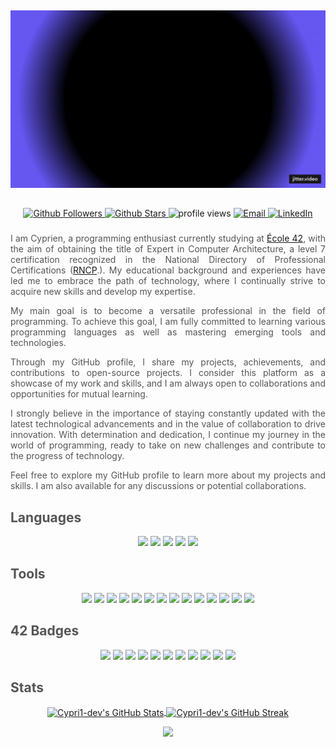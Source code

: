 ##
![GIF](https://github.com/cypri1-dev/cypri1-dev/blob/main/src/8a11d332-1e30-4fb9-b889-a3247254b09c.gif)
##
###
<p align="center">
  <!-- Badges GitHub Followers et Stars -->
  <a href="https://github.com/cypri1-dev?tab=followers">
    <img src="https://img.shields.io/github/followers/cypri1-dev?style=flat" alt="Github Followers"/>
  </a>
  <a href="https://github.com/cypri1-dev?tab=repositories">
    <img src="https://img.shields.io/github/stars/cypri1-dev?style=flat" alt="Github Stars"/>
  </a>
  <!-- Badge Visites avec style cohérent -->
  <img src="https://komarev.com/ghpvc/?username=cypri1-dev&color=blue&style=flat" alt="profile views" />

  <a href="mailto:ferreiracyprien@gmail.com">
    <img src="https://img.shields.io/static/v1?label=&message=ferreiracyprien%40gmail.com&color=blue&logo=gmail&logoColor=red&style=flat&labelColor=grey" alt="Email"/>
  </a>
    <a href="https://www.linkedin.com/in/cyprien-ferreira-bb7626208">
    <img src="https://img.shields.io/badge/-Cyprien%20Ferreira-blue?style=flat&logo=linkedin&logoColor=white&style=flat&labelColor=grey" alt="LinkedIn"/>
  </a>
  <div style="text-align: justify; color: #555;">
</p>

###

<div>

I am Cyprien, a programming enthusiast currently studying at [École 42](https://42.fr/en/homepage/), with the aim of obtaining the title of Expert in Computer Architecture, a level 7 certification recognized in the National Directory of Professional Certifications ([RNCP](https://www.francecompetences.fr/recherche/rncp/36137/).). My educational background and experiences have led me to embrace the path of technology, where I continually strive to acquire new skills and develop my expertise.

My main goal is to become a versatile professional in the field of programming. To achieve this goal, I am fully committed to learning various programming languages as well as mastering emerging tools and technologies.

Through my GitHub profile, I share my projects, achievements, and contributions to open-source projects. I consider this platform as a showcase of my work and skills, and I am always open to collaborations and opportunities for mutual learning.

I strongly believe in the importance of staying constantly updated with the latest technological advancements and in the value of collaboration to drive innovation. With determination and dedication, I continue my journey in the world of programming, ready to take on new challenges and contribute to the progress of technology.

Feel free to explore my GitHub profile to learn more about my projects and skills. I am also available for any discussions or potential collaborations.

</div>

## Languages
<p align="center">
  <img src="https://skillicons.dev/icons?i=cpp" height="48" /> 
  <img src="https://skillicons.dev/icons?i=c" height="48" />
  <img src="https://skillicons.dev/icons?i=html" height="48" />
  <img src="https://skillicons.dev/icons?i=css" height="48" />
  <img src="https://skillicons.dev/icons?i=python" height="48" />
  
</p>

## Tools
<p align="center">
  <img src="https://skillicons.dev/icons?i=arduino" height="48" />
  <img src="https://skillicons.dev/icons?i=bash" height="48" />
  <img src="https://skillicons.dev/icons?i=discord" height="48" />
  <img src="https://skillicons.dev/icons?i=github" height="48" />
  <img src="https://skillicons.dev/icons?i=gmail" height="48" />
  <img src="https://skillicons.dev/icons?i=instagram" height="48" />
  <img src="https://skillicons.dev/icons?i=linkedin" height="48" />
  <img src="https://skillicons.dev/icons?i=linux" height="48" />
  <img src="https://skillicons.dev/icons?i=sketchup" height="48" />
  <img src="https://skillicons.dev/icons?i=ubuntu" height="48" />
  <img src="https://skillicons.dev/icons?i=vscode" height="48" />
  <img src="https://skillicons.dev/icons?i=vim" height="48" />
  <img src="https://skillicons.dev/icons?i=windows" height="48" />
  <img src="https://skillicons.dev/icons?i=wordpress" height="48" />
</p>

## 42 Badges
<p align="center">
  <img src="https://raw.githubusercontent.com/ayogun/42-project-badges/main/badges/libftm.png" height="85"/>
  <img src="https://raw.githubusercontent.com/ayogun/42-project-badges/main/badges/born2berootm.png" height="85" />
  <img src="https://raw.githubusercontent.com/ayogun/42-project-badges/main/badges/ft_printfe.png" height="85" />
  <img src="https://raw.githubusercontent.com/ayogun/42-project-badges/main/badges/get_next_linem.png" height="85" />
  <img src="https://raw.githubusercontent.com/ayogun/42-project-badges/main/badges/so_longm.png" height="85" />
  <img src="https://raw.githubusercontent.com/ayogun/42-project-badges/main/badges/push_swapm.png" height="85" />
  <img src="https://raw.githubusercontent.com/ayogun/42-project-badges/main/badges/pipexm.png" height="85"/>
  <img src="https://raw.githubusercontent.com/ayogun/42-project-badges/main/badges/minishelle.png" height="85"/>
  <img src="https://raw.githubusercontent.com/ayogun/42-project-badges/main/badges/philosopherse.png" height="85"/>
  <img src="https://raw.githubusercontent.com/ayogun/42-project-badges/main/badges/netpracticem.png" height="85"/>
  <img src="https://raw.githubusercontent.com/ayogun/42-project-badges/main/badges/cppm.png" height="85"/>
  
  
</p>

## Stats
<p align="center">
  <a href="https://github.com/cypri1-dev">
    <img align="center" src="https://github-readme-stats.vercel.app/api?username=cypri1-dev&show_icons=true&theme=tokyonight" alt="Cypri1-dev's GitHub Stats" />
  <a href="https://github.com/cypri1-dev">
    <img align="center" src="https://github-readme-streak-stats.herokuapp.com/?user=cypri1-dev&show_icons=true&theme=tokyonight" alt="Cypri1-dev's GitHub Streak" />
  </a>
  <!-- La carte de graphique de contributions pourrait être temporairement enlevée si elle ne s'affiche pas correctement -->
  <!-- <a href="https://github.com/cypri1-dev">
    <img align="center" src="https://activity-graph.herokuapp.com/graph?username=cypri1-dev&theme=github" alt="Cypri1-dev's Contribution Graph" />
  </a> -->
</p>

<p align="center">
  <a href="https://github.com/Cypri1-dev's">
      <img src="https://github-readme-stats.vercel.app/api/top-langs/?username=Cypri1-dev&layout=compact&theme=tokyonight" />
  </a>
